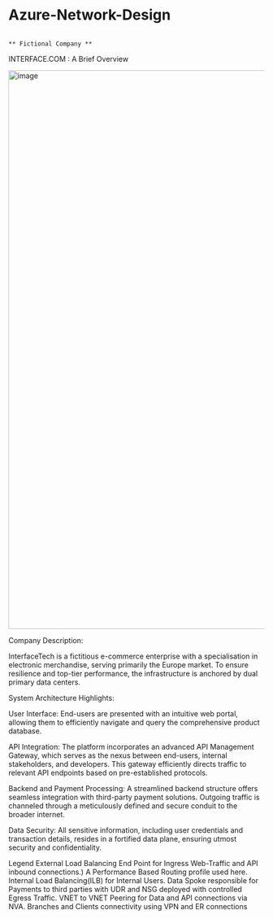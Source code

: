 # Azure-Network-Design
                                                                               ** Fictional Company **

INTERFACE.COM : A Brief Overview


<img width="1098" alt="image" src="https://github.com/sundeepakota/Azure-Network-Design/assets/131495250/685b75d2-a32d-4017-901a-9b31cb6a262e">


Company Description:

InterfaceTech is a fictitious e-commerce enterprise with a specialisation in electronic merchandise, serving primarily the Europe market. To ensure resilience and top-tier performance, the infrastructure is anchored by dual primary data centers.

System Architecture Highlights:

User Interface: End-users are presented with an intuitive web portal, allowing them to efficiently navigate and query the comprehensive product database.

API Integration: The platform incorporates an advanced API Management Gateway, which serves as the nexus between end-users, internal stakeholders, and developers. This gateway efficiently directs traffic to relevant API endpoints based on pre-established protocols.

Backend and Payment Processing: A streamlined backend structure offers seamless integration with third-party payment solutions. Outgoing traffic is channeled through a meticulously defined and secure conduit to the broader internet.

Data Security: All sensitive information, including user credentials and transaction details, resides in a fortified data plane, ensuring utmost security and confidentiality.




Legend
External Load Balancing End Point for Ingress  Web-Traffic and API inbound connections.) A Performance Based Routing profile used here.
Internal Load Balancing(ILB) for Internal Users.
Data Spoke responsible for Payments to third parties with UDR and NSG deployed with controlled Egress Traffic.
VNET to VNET Peering for Data and API connections via NVA.
Branches and Clients connectivity using VPN and ER connections

